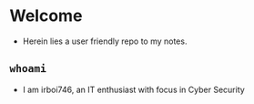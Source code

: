 # Welcome
- Herein lies a user friendly repo to my notes.

## `whoami`
- I am irboi746, an IT enthusiast with focus in Cyber Security
